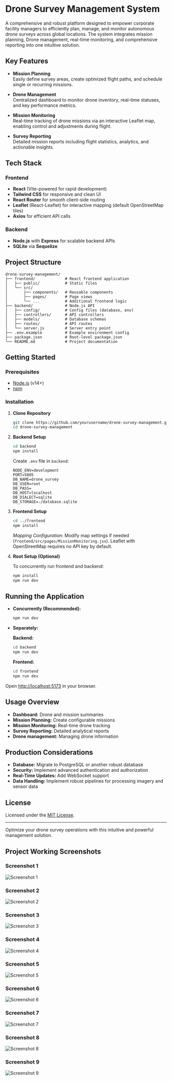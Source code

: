 # Drone Survey Management System

A comprehensive and robust platform designed to empower corporate facility managers to efficiently plan, manage, and monitor autonomous drone surveys across global locations. The system integrates mission planning, Drone management, real-time monitoring, and comprehensive reporting into one intuitive solution.

## Key Features

- **Mission Planning**  
  Easily define survey areas, create optimized flight paths, and schedule single or recurring missions.

- **Drone Management**  
  Centralized dashboard to monitor drone inventory, real-time statuses, and key performance metrics.

- **Mission Monitoring**  
  Real-time tracking of drone missions via an interactive Leaflet map, enabling control and adjustments during flight.

- **Survey Reporting**  
  Detailed mission reports including flight statistics, analytics, and actionable insights.

## Tech Stack

### Frontend

- **React** (Vite-powered for rapid development)
- **Tailwind CSS** for responsive and clean UI
- **React Router** for smooth client-side routing
- **Leaflet** (React-Leaflet) for interactive mapping (default OpenStreetMap tiles)
- **Axios** for efficient API calls

### Backend

- **Node.js** with **Express** for scalable backend APIs
- **SQLite** via **Sequelize** 

## Project Structure

```
drone-survey-management/
├── frontend/             # React frontend application
│   ├── public/           # Static files
│   └── src/              
│       ├── components/   # Reusable components
│       ├── pages/        # Page views
│       └── ...           # Additional frontend logic
├── backend/              # Node.js API
│   ├── config/           # Config files (database, env)
│   ├── controllers/      # API controllers
│   ├── models/           # Database schemas
│   ├── routes/           # API routes
│   └── server.js         # Server entry point
├── .env.example          # Example environment config
├── package.json          # Root-level package.json
└── README.md             # Project documentation
```

## Getting Started

### Prerequisites

- [Node.js](https://nodejs.org/) (v14+)
- [npm](https://www.npmjs.com/)

### Installation

1. **Clone Repository**

   ```bash
   git clone https://github.com/yourusername/drone-survey-management.git
   cd drone-survey-management
   ```

2. **Backend Setup**

   ```bash
   cd backend
   npm install
   ```

   Create `.env` file in `backend`:

   ```env
   NODE_ENV=development
   PORT=5005
   DB_NAME=drone_survey
   DB_USER=root
   DB_PASS=
   DB_HOST=localhost
   DB_DIALECT=sqlite
   DB_STORAGE=./database.sqlite
   ```

3. **Frontend Setup**

   ```bash
   cd ../frontend
   npm install
   ```

   *Mapping Configuration*: Modify map settings if needed (`frontend/src/pages/MissionMonitoring.jsx`). Leaflet with OpenStreetMap requires no API key by default.

4. **Root Setup (Optional)**

   To concurrently run frontend and backend:

   ```bash
   npm install
   npm run dev
   ```

## Running the Application

- **Concurrently (Recommended):**

  ```bash
  npm run dev
  ```

- **Separately:**

  **Backend:**

  ```bash
  cd backend
  npm run dev
  ```

  **Frontend:**

  ```bash
  cd frontend
  npm run dev
  ```

Open [http://localhost:5173](http://localhost:5173) in your browser.

## Usage Overview

- **Dashboard:** Drone and mission summaries
- **Mission Planning:** Create configurable missions
- **Mission Monitoring:** Real-time drone tracking
- **Survey Reporting:** Detailed analytical reports
- **Drone management:** Managing drone information

## Production Considerations

- **Database:** Migrate to PostgreSQL or another robust database
- **Security:** Implement advanced authentication and authorization
- **Real-Time Updates:** Add WebSocket support
- **Data Handling:** Implement robust pipelines for processing imagery and sensor data

## License

Licensed under the [MIT License](LICENSE).

---

Optimize your drone survey operations with this intuitive and powerful management solution.

## Project Working Screenshots

### Screenshot 1
![Screenshot 1](assets/D1.png)

### Screenshot 2
![Screenshot 2](assets/D2.png)

### Screenshot 3
![Screenshot 3](assets/D3.png)

### Screenshot 4
![Screenshot 4](assets/D4.png)

### Screenshot 5
![Screenshot 5](assets/D5.png)

### Screenshot 6
![Screenshot 6](assets/D6.png)

### Screenshot 7
![Screenshot 7](assets/D7.png)

### Screenshot 8
![Screenshot 8](assets/D8.png)

### Screenshot 9
![Screenshot 9](assets/D9.png)


